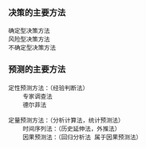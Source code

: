 ### 决策的主要方法
    确定型决策方法
    风险型决策方法
    不确定型决策方法

### 预测的主要方法
    定性预测方法：（经验判断法）
        专家调查法
        德尔菲法

    定量预测方法：（分析计算法，统计预测法）        
        时间序列法：（历史延伸法，外推法）
        因果预测法：（回归分析法 属于因果预测法）
